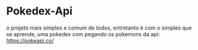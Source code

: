 # Pokedex-Api
o projeto mais simples e comum de todos, entretanto é com o simples que se aprende, uma pokedex com pegando os pokemons da api: https://pokeapi.co/

